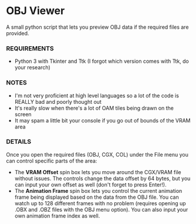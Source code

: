 # OBJ Viewer
A small python script that lets you preview OBJ data if the required files are provided.

### REQUIREMENTS
* Python 3 with Tkinter and Ttk (I forgot which version comes with Ttk, do your research)

### NOTES
* I'm not very proficient at high level languages so a lot of the code is REALLY bad and poorly thought out
* It's really slow when there's a lot of OAM tiles being drawn on the screen
* It may spam a little bit your console if you go out of bounds of the VRAM area

### DETAILS
Once you open the required files (OBJ, CGX, COL) under the File menu you can control specific parts of the area:
* The **VRAM Offset** spin box lets you move around the CGX/VRAM file without issues. The controls change the data offset by 64 bytes, but you can input your own offset as well (don't forget to press Enter!).
* The **Animation Frame** spin box lets you control the current animation frame being displayed based on the data from the OBJ file. You can watch up to 128 different frames with no problem (requires opening up .OBX and .OBZ files with the OBJ menu option). You can also input your own animation frame index as well.
